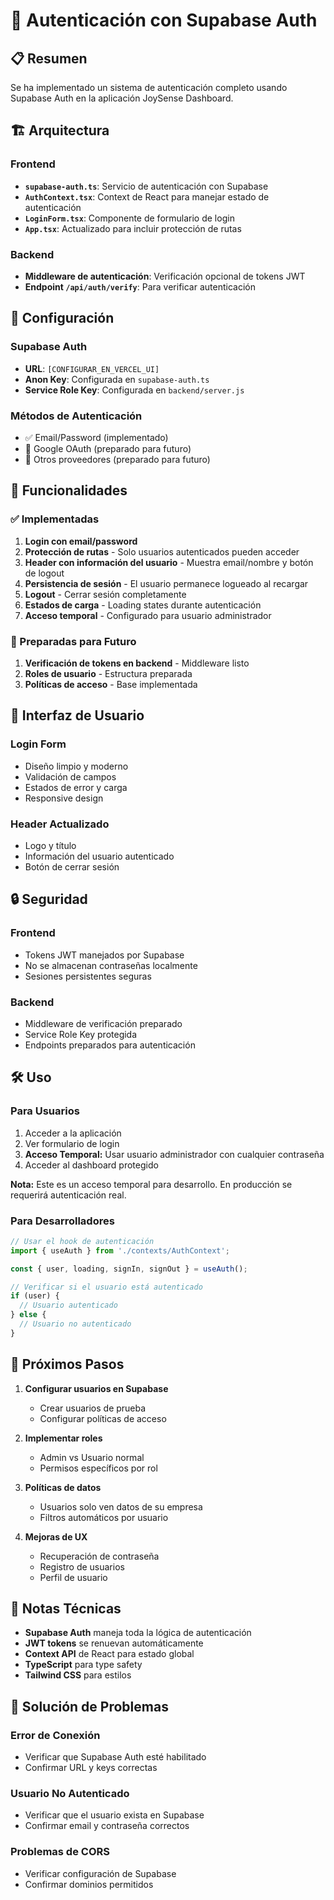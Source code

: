 # 🔐 Autenticación con Supabase Auth

## 📋 Resumen

Se ha implementado un sistema de autenticación completo usando Supabase Auth en la aplicación JoySense Dashboard.

## 🏗️ Arquitectura

### Frontend
- **`supabase-auth.ts`**: Servicio de autenticación con Supabase
- **`AuthContext.tsx`**: Context de React para manejar estado de autenticación
- **`LoginForm.tsx`**: Componente de formulario de login
- **`App.tsx`**: Actualizado para incluir protección de rutas

### Backend
- **Middleware de autenticación**: Verificación opcional de tokens JWT
- **Endpoint `/api/auth/verify`**: Para verificar autenticación

## 🔧 Configuración

### Supabase Auth
- **URL**: `[CONFIGURAR_EN_VERCEL_UI]`
- **Anon Key**: Configurada en `supabase-auth.ts`
- **Service Role Key**: Configurada en `backend/server.js`

### Métodos de Autenticación
- ✅ Email/Password (implementado)
- 🔄 Google OAuth (preparado para futuro)
- 🔄 Otros proveedores (preparado para futuro)

## 🚀 Funcionalidades

### ✅ Implementadas
1. **Login con email/password**
2. **Protección de rutas** - Solo usuarios autenticados pueden acceder
3. **Header con información del usuario** - Muestra email/nombre y botón de logout
4. **Persistencia de sesión** - El usuario permanece logueado al recargar
5. **Logout** - Cerrar sesión completamente
6. **Estados de carga** - Loading states durante autenticación
7. **Acceso temporal** - Configurado para usuario administrador

### 🔄 Preparadas para Futuro
1. **Verificación de tokens en backend** - Middleware listo
2. **Roles de usuario** - Estructura preparada
3. **Políticas de acceso** - Base implementada

## 📱 Interfaz de Usuario

### Login Form
- Diseño limpio y moderno
- Validación de campos
- Estados de error y carga
- Responsive design

### Header Actualizado
- Logo y título
- Información del usuario autenticado
- Botón de cerrar sesión

## 🔒 Seguridad

### Frontend
- Tokens JWT manejados por Supabase
- No se almacenan contraseñas localmente
- Sesiones persistentes seguras

### Backend
- Middleware de verificación preparado
- Service Role Key protegida
- Endpoints preparados para autenticación

## 🛠️ Uso

### Para Usuarios
1. Acceder a la aplicación
2. Ver formulario de login
3. **Acceso Temporal:** Usar usuario administrador con cualquier contraseña
4. Acceder al dashboard protegido

**Nota:** Este es un acceso temporal para desarrollo. En producción se requerirá autenticación real.

### Para Desarrolladores
```typescript
// Usar el hook de autenticación
import { useAuth } from './contexts/AuthContext';

const { user, loading, signIn, signOut } = useAuth();

// Verificar si el usuario está autenticado
if (user) {
  // Usuario autenticado
} else {
  // Usuario no autenticado
}
```

## 🔮 Próximos Pasos

1. **Configurar usuarios en Supabase**
   - Crear usuarios de prueba
   - Configurar políticas de acceso

2. **Implementar roles**
   - Admin vs Usuario normal
   - Permisos específicos por rol

3. **Políticas de datos**
   - Usuarios solo ven datos de su empresa
   - Filtros automáticos por usuario

4. **Mejoras de UX**
   - Recuperación de contraseña
   - Registro de usuarios
   - Perfil de usuario

## 📝 Notas Técnicas

- **Supabase Auth** maneja toda la lógica de autenticación
- **JWT tokens** se renuevan automáticamente
- **Context API** de React para estado global
- **TypeScript** para type safety
- **Tailwind CSS** para estilos

## 🐛 Solución de Problemas

### Error de Conexión
- Verificar que Supabase Auth esté habilitado
- Confirmar URL y keys correctas

### Usuario No Autenticado
- Verificar que el usuario exista en Supabase
- Confirmar email y contraseña correctos

### Problemas de CORS
- Verificar configuración de Supabase
- Confirmar dominios permitidos

